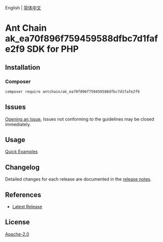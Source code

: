 English | [简体中文](README-CN.md)

# Ant Chain ak_ea70f896f759459588dfbc7d1fafe2f9 SDK for PHP

## Installation

### Composer

```bash
composer require antchain/ak_ea70f896f759459588dfbc7d1fafe2f9
```

## Issues

[Opening an Issue](https://github.com/alipay/antchain-openapi-prod-sdk/issues/new), Issues not conforming to the guidelines may be closed immediately.

## Usage

[Quick Examples](https://github.com/alipay/antchain-openapi-prod-sdk/blob/master/docs/0-Examples-EN.md#quick-examples)

## Changelog

Detailed changes for each release are documented in the [release notes](./ChangeLog.txt).

## References

* [Latest Release](https://github.com/antchain-openapi-sdk-php)

## License

[Apache-2.0](http://www.apache.org/licenses/LICENSE-2.0)
